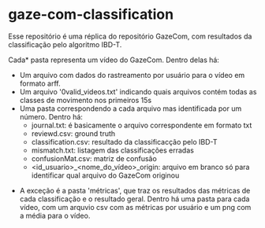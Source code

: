 # gaze-com-classification

Esse repositório é uma réplica do repositório GazeCom, com resultados da classificação pelo algoritmo IBD-T.

Cada* pasta representa um vídeo do GazeCom. Dentro delas há:
  - Um arquivo com dados do rastreamento por usuário para o vídeo em formato arff.
  - Um arquivo '0valid_videos.txt' indicando quais arquivos contém todas as classes de movimento nos primeiros 15s
  - Uma pasta correspondendo a cada arquivo mas identificada por um número. Dentro há:
    - journal.txt: é basicamente o arquivo correspondente em formato txt
    - reviewd.csv: ground truth
    - classification.csv: resultado da classificacção pelo IBD-T
    - mismatch.txt: listagem das classificações erradas
    - confusionMat.csv: matriz de confusão
    - <id_usuario>_<nome_do_vídeo>_origin: arquivo em branco só para identificar qual arquivo do GazeCom originou

* A exceção é a pasta 'métricas', que traz os resultados das métricas de cada classificação e o resultado geral. Dentro há uma pasta para cada vídeo, com um arquvio csv com as métricas por usuário e um png com a média para o vídeo.

